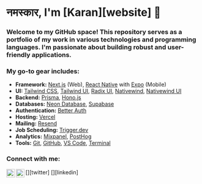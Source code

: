 # नमस्कार, I'm [Karan][website] 👋

### Welcome to my GitHub space! This repository serves as a portfolio of my work in various technologies and programming languages. I'm passionate about building robust and user-friendly applications.

### My go-to gear includes:

- **Framework:** [Next.js](https://nextjs.org/) (Web), [React Native](https://reactnative.dev/) with [Expo](https://expo.dev/) (Mobile)
- **UI:** [Tailwind CSS](https://tailwindcss.com/), [Tailwind UI](https://tailwindui.com/), [Radix UI](https://www.radix-ui.com/), [Nativewind](https://www.nativewind.dev/), [Nativewind UI](https://www.nativewind.dev/ui)
- **Backend:** [Prisma](https://www.prisma.io/), [Hono.js](https://hono.dev/)
- **Databases:** [Neon Database](https://neon.tech/), [Supabase](https://supabase.com/)
- **Authentication:** [Better Auth](https://better-auth.dev/)
- **Hosting:** [Vercel](https://vercel.com/)
- **Mailing:** [Resend](https://resend.com/)
- **Job Scheduling:** [Trigger.dev](https://trigger.dev/)
- **Analytics:** [Mixpanel](https://mixpanel.com/), [PostHog](https://posthog.com/)
- **Tools:** [Git](https://git-scm.com/), [GitHub](https://github.com/), [VS Code](https://code.visualstudio.com/), [Terminal](https://en.wikipedia.org/wiki/Terminal_(computing))

### Connect with me:

[<img align="left" alt="codeSTACKr | Twitter" width="22px" src="https://cdn.jsdelivr.net/npm/simple-icons@v3/icons/twitter.svg" />][twitter]
[<img align="left" alt="codeSTACKr | LinkedIn" width="22px" src="https://cdn.jsdelivr.net/npm/simple-icons@v3/icons/linkedin.svg" />][linkedin]
